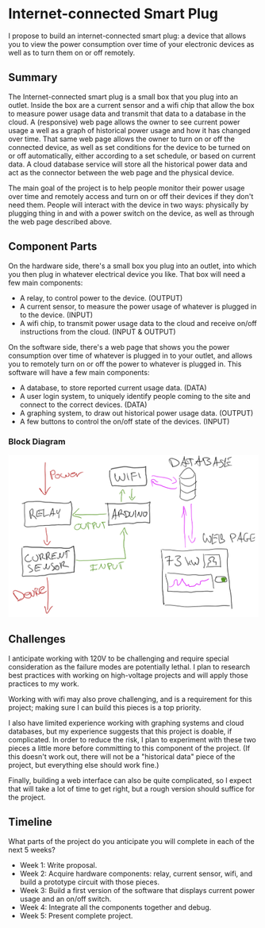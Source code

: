 # Internet-connected Smart Plug

I propose to build an internet-connected smart plug: a device that allows you to view the power consumption over time of your electronic devices as well as to turn them on or off remotely.

## Summary

The Internet-connected smart plug is a small box that you plug into an outlet. Inside the box are a current sensor and a wifi chip that allow the box to measure power usage data and transmit that data to a database in the cloud. A (responsive) web page allows the owner to see current power usage a well as a graph of historical power usage and how it has changed over time. That same web page allows the owner to turn on or off the connected device, as well as set conditions for the device to be turned on or off automatically, either according to a set schedule, or based on current data. A cloud database service will store all the historical power data and act as the connector between the web page and the physical device.

The main goal of the project is to help people monitor their power usage over time and remotely access and turn on or off their devices if they don't need them. People will interact with the device in two ways: physically by plugging thing in and with a power switch on the device, as well as through the web page described above.


## Component Parts

On the hardware side, there's a small box you plug into an outlet, into which you then plug in whatever electrical device you like. That box will need a few main components:
- A relay, to control power to the device. (OUTPUT)
- A current sensor, to measure the power usage of whatever is plugged in to the device. (INPUT)
- A wifi chip, to transmit power usage data to the cloud and receive on/off instructions from the cloud. (INPUT & OUTPUT)

On the software side, there's a web page that shows you the power consumption over time of whatever is plugged in to your outlet, and allows you to remotely turn on or off the power to whatever is plugged in. This software will have a few main components:
- A database, to store reported current usage data. (DATA)
- A user login system, to uniquely identify people coming to the site and connect to the correct devices. (DATA)
- A graphing system, to draw out historical power usage data. (OUTPUT)
- A few buttons to control the on/off state of the devices. (INPUT)

### Block Diagram

![Smart plug block diagram](img/smart-plug-block-diagram.png)

## Challenges

I anticipate working with 120V to be challenging and require special consideration as the failure modes are potentially lethal. I plan to research best practices with working on high-voltage projects and will apply those practices to my work.

Working with wifi may also prove challenging, and is a requirement for this project; making sure I can build this pieces is a top priority.

I also have limited experience working with graphing systems and cloud databases, but my experience suggests that this project is doable, if complicated. In order to reduce the risk, I plan to experiment with these two pieces a little more before committing to this component of the project. (If this doesn't work out, there will not be a "historical data" piece of the project, but everything else should work fine.)

Finally, building a web interface can also be quite complicated, so I expect that will take a lot of time to get right, but a rough version should suffice for the project.

## Timeline

What parts of the project do you anticipate you will complete in each of the next 5 weeks?

- Week 1: Write proposal.
- Week 2: Acquire hardware components: relay, current sensor, wifi, and build a prototype circuit with those pieces.
- Week 3: Build a first version of the software that displays current power usage and an on/off switch.
- Week 4: Integrate all the components together and debug.
- Week 5: Present complete project.
